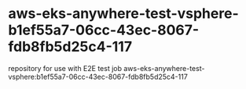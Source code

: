# aws-eks-anywhere-test-vsphere-b1ef55a7-06cc-43ec-8067-fdb8fb5d25c4-117
repository for use with E2E test job aws-eks-anywhere-test-vsphere:b1ef55a7-06cc-43ec-8067-fdb8fb5d25c4-117
